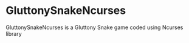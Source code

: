 GluttonySnakeNcurses
====================

GluttonySnakeNcurses is a Gluttony Snake game coded using Ncurses library

